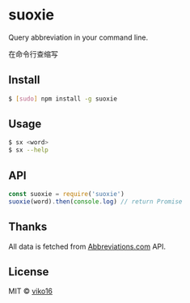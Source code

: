 # suoxie

Query abbreviation in your command line.

在命令行查缩写

## Install

```bash
$ [sudo] npm install -g suoxie
```

## Usage

```bash
$ sx <word>
$ sx --help
```

## API

```javascript
const suoxie = require('suoxie')
suoxie(word).then(console.log) // return Promise
```

## Thanks
All data is fetched from [Abbreviations.com](http://www.abbreviations.com/) API.

## License
MIT © [viko16](https://github.com/viko16)
